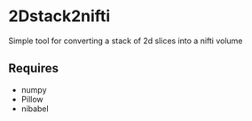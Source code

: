 # 2Dstack2nifti
Simple tool for converting a stack of 2d slices into a nifti volume

## Requires
 - numpy
 - Pillow
 - nibabel